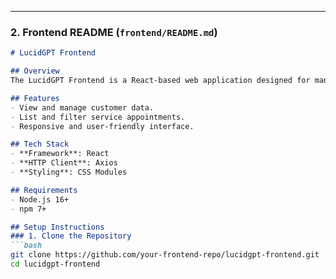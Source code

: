 
---

### **2. Frontend README (`frontend/README.md`)**

```markdown
# LucidGPT Frontend

## Overview
The LucidGPT Frontend is a React-based web application designed for managing customers, vehicles, and service appointments. It communicates with the backend via Axios and provides a seamless user experience.

## Features
- View and manage customer data.
- List and filter service appointments.
- Responsive and user-friendly interface.

## Tech Stack
- **Framework**: React
- **HTTP Client**: Axios
- **Styling**: CSS Modules

## Requirements
- Node.js 16+
- npm 7+

## Setup Instructions
### 1. Clone the Repository
```bash
git clone https://github.com/your-frontend-repo/lucidgpt-frontend.git
cd lucidgpt-frontend
